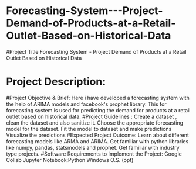 # Forecasting-System---Project-Demand-of-Products-at-a-Retail-Outlet-Based-on-Historical-Data
#Project Title
                Forecasting System - Project Demand of Products at a Retail Outlet Based on Historical Data
# Project Description:
#Project Objective & Brief:
    Here i have developed a forecasting system with the help of ARIMA models and facebook's prophet library. This for forecasting system is used for predicting the demand for products at a retail outlet based on historical data.
#Project Guidelines :
    Create a dataset , clean the dataset and also sanitize it.
    Choose the appropriate forecasting model for the dataset.
    Fit the model to dataset and make predictions
    Visualize the predictions
#Expected Project Outcome:
    Learn about different forecasting models like ARMA and ARIMA.
    Get familiar with python libraries like numpy, pandas, statsmodels and prophet.
    Get familiar with industry type projects.
#Software Requirements to Implement the Project:
    Google Collab
    Jupyter Notebook:Python
    Windows O.S. (opt)
